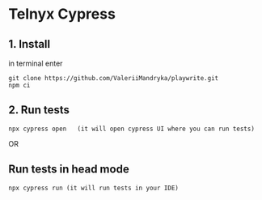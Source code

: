 # Telnyx Cypress 


## 1. Install 
in terminal enter
```
git clone https://github.com/ValeriiMandryka/playwrite.git
npm ci 
```
## 2. Run tests
```
npx cypress open   (it will open cypress UI where you can run tests)  
```
OR

## Run tests in head mode
```
npx cypress run (it will run tests in your IDE)
```
